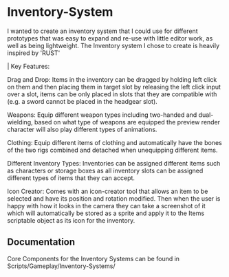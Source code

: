 # Inventory-System

I wanted to create an inventory system that I could use for different prototypes that was easy to expand and re-use with little editor work, as well as being lightweight. The Inventory system I chose to create is heavily inspired by 'RUST'

| Key Features:

Drag and Drop: Items in the inventory can be dragged by holding left click on them and then placing them in target slot by releasing the left click input over a slot, items can be only placed in slots that they are compatible with (e.g. a sword cannot be placed in the headgear slot).

Weapons: Equip different weapon types including two-handed and dual-wielding, based on what type of weapons are equipped the preview render character will also play different types of animations.

Clothing: Equip different items of clothing and automatically have the bones of the two rigs combined and detached when unequipping different items.

Different Inventory Types: Inventories can be assigned different items such as characters or storage boxes as all inventory slots can be assigned different types of items that they can accept.

Icon Creator: Comes with an icon-creator tool that allows an item to be selected and have its position and rotation modified. Then when the user is happy with how it looks in the camera they can take a screenshot of it which will automatically be stored as a sprite and apply it to the Items scriptable object as its icon for the inventory.

Documentation
------------------
Core Components for the Inventory Systems can be found in Scripts/Gameplay/Inventory-Systems/
